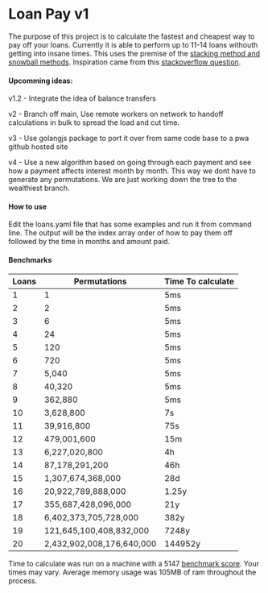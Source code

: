 
# Loan Pay v1

The purpose of this project is to calculate the fastest and cheapest way to pay off your loans. Currently it is able to perform up to 11-14 loans withouth getting into insane times. This uses the premise of the [stacking method and snowball methods](https://www.thebalance.com/debt-snowball-vs-debt-stacking-453633). Inspiration came from this [stackoverflow question](https://money.stackexchange.com/questions/85187/algorithm-for-multiple-debt-payoff-to-minimize-time-in-debt).

#### Upcomming ideas:

v1.2 - Integrate the idea of balance transfers

v2 - Branch off main, Use remote workers on network to handoff calculations in bulk to spread the load and cut time.

v3 - Use golangjs package to port it over from same code base to a pwa github hosted site

v4 - Use a new algorithm based on going through each payment and see how a payment affects interest month by month. This way we dont have to generate any permutations. We are just working down the tree to the wealthiest branch.

#### How to use

Edit the loans.yaml file that has some examples and run it from command line. The output will be the index array order of how to pay them off followed by the time in months and amount paid.


#### Benchmarks

Loans | Permutations | Time To calculate
-- | -- | --
1  | 1 | 5ms
2  | 2 | 5ms
3  | 6 | 5ms
4  | 24 | 5ms
5  | 120 | 5ms
6  | 720 | 5ms
7  | 5,040 | 5ms
8  | 40,320 | 5ms
9  | 362,880 | 5ms
10 | 3,628,800 | 7s
11 | 39,916,800 | 75s
12 | 479,001,600 | 15m
13 | 6,227,020,800 | 4h
14 | 87,178,291,200 | 46h
15 | 1,307,674,368,000 | 28d
16 | 20,922,789,888,000 | 1.25y
17 | 355,687,428,096,000 | 21y
18 | 6,402,373,705,728,000 | 382y
19 | 121,645,100,408,832,000 | 7248y
20 | 2,432,902,008,176,640,000 | 144952y

Time to calculate was run on a machine with a 5147 [benchmark score](https://www.cpubenchmark.net/). Your times may vary. Average memory usage was 105MB of ram throughout the process.


